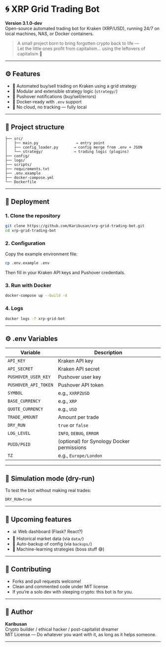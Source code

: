 # 🌀 XRP Grid Trading Bot

**Version 3.1.0-dev**  
Open-source automated trading bot for Kraken (XRP/USD), running 24/7 on local machines, NAS, or Docker containers.

> A small project born to bring forgotten crypto back to life —  
> Let the little ones profit from capitalism... using the leftovers of capitalism 💸

---

## ⚙️ Features

- 🔁 Automated buy/sell trading on Kraken using a grid strategy
- 🧠 Modular and extensible strategy logic (`strategy/`)
- 📲 Pushover notifications (buy/sell/errors)
- 🐳 Docker-ready with `.env` support
- 🔐 No cloud, no tracking — fully local

---

## 📁 Project structure

```
├── src/
│   ├── main.py                 → entry point
│   ├── config_loader.py       → config merge from .env + JSON
│   └── strategy/              → trading logic (plugins)
├── config/
├── logs/
├── scripts/
├── requirements.txt
├── .env.example
├── docker-compose.yml
└── Dockerfile
```

---

## 🚀 Deployment

### 1. Clone the repository

```bash
git clone https://github.com/Karibusan/xrp-grid-trading-bot.git
cd xrp-grid-trading-bot
```

### 2. Configuration

Copy the example environment file:

```bash
cp .env.example .env
```

Then fill in your Kraken API keys and Pushover credentials.

### 3. Run with Docker

```bash
docker-compose up --build -d
```

### 4. Logs

```bash
docker logs -f xrp-grid-bot
```

---

## ⚙️ .env Variables

| Variable | Description |
|----------|-------------|
| `API_KEY` | Kraken API key |
| `API_SECRET` | Kraken API secret |
| `PUSHOVER_USER_KEY` | Pushover user key |
| `PUSHOVER_API_TOKEN` | Pushover API token |
| `SYMBOL` | e.g., `XXRPZUSD` |
| `BASE_CURRENCY` | e.g., `XRP` |
| `QUOTE_CURRENCY` | e.g., `USD` |
| `TRADE_AMOUNT` | Amount per trade |
| `DRY_RUN` | `true` or `false` |
| `LOG_LEVEL` | `INFO`, `DEBUG`, `ERROR` |
| `PUID/PGID` | (optional) for Synology Docker permissions |
| `TZ` | e.g., `Europe/London` |

---

## 🧪 Simulation mode (dry-run)

To test the bot without making real trades:

```env
DRY_RUN=true
```

---

## 🔭 Upcoming features

- 📊 Web dashboard (Flask? React?)
- 🧬 Historical market data (via `data/`)
- 💾 Auto-backup of config (via `backups/`)
- 🧠 Machine-learning strategies (boss stuff 😅)

---

## 🤝 Contributing

- Forks and pull requests welcome!
- Clean and commented code under MIT license
- If you’re a solo dev with sleeping crypto: this bot is for you.

---

## 👤 Author

**Karibusan**  
Crypto builder / ethical hacker / post-capitalist dreamer  
MIT License — Do whatever you want with it, as long as it helps someone.

---